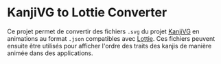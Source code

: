 # KanjiVG to Lottie Converter

Ce projet permet de convertir des fichiers `.svg` du projet [KanjiVG](http://kanjivg.tagaini.net/) en animations au format `.json` compatibles avec [Lottie](https://airbnb.io/lottie/). Ces fichiers peuvent ensuite être utilisés pour afficher l'ordre des traits des kanjis de manière animée dans des applications.
